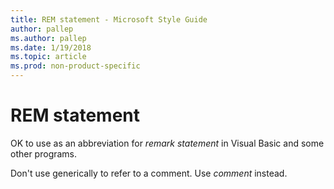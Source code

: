 ```yaml
---
title: REM statement - Microsoft Style Guide
author: pallep
ms.author: pallep
ms.date: 1/19/2018
ms.topic: article
ms.prod: non-product-specific
---
```


# REM statement

OK to use as an abbreviation for *remark statement* in Visual Basic and some other programs. 

Don't use generically to refer to a comment. Use *comment* instead.
